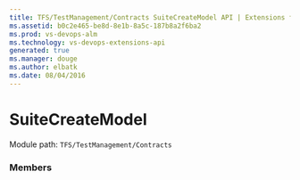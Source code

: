 ```yaml
---
title: TFS/TestManagement/Contracts SuiteCreateModel API | Extensions for Visual Studio Team Services
ms.assetid: b0c2e465-be8d-8e1b-8a5c-187b8a2f6ba2
ms.prod: vs-devops-alm
ms.technology: vs-devops-extensions-api
generated: true
ms.manager: douge
ms.author: elbatk
ms.date: 08/04/2016
---
```


# SuiteCreateModel

Module path: `TFS/TestManagement/Contracts`


### Members

